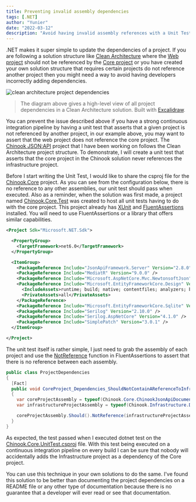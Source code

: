 ```yaml
---
title: Preventing invalid assembly dependencies
tags: [.NET]
author: "Yunier"
date: "2022-03-12"
description: "Avoid having invalid assembly references with a Unit Test."
---
```


.NET makes it super simple to update the dependencies of a project. If you are following a solution structure like [Clean Architecture](https://github.com/ardalis/CleanArchitecture#design-decisions-and-dependencies) where the [Web project](https://github.com/ardalis/CleanArchitecture#the-web-project) should not be referenced by the [Core project](https://github.com/ardalis/CleanArchitecture#the-core-project) or you have created your own solution structure that requires certain projects do not reference another project then you might need a way to avoid having developers incorrectly adding dependencies. 

![clean architecture project dependencies](/post/2022/preventing-invalid-assembly-dependencies/clean-architecture-projet-dependencies.png)

> The diagram above gives a high-level view of all project dependencies in a Clean Architecture solution. Built with [Excalidraw](https://excalidraw.com/).

You can prevent the issue described above if you have a strong continuous integration pipeline by having a unit test that asserts that a given project is not referenced by another project, in our example above, you may want to assert that the web project does not reference the core project. The [Chinook JSON:API](https://chinook-jsonapi.herokuapp.com/) project that I have been working on follows the Clean Architecture project structure. To demonstrate, I will create a unit test that asserts that the core project in the Chinook solution never references the infrastructure project.

Before I start writing the Unit Test, I would like to share the csproj file for the [Chinook.Core](https://github.com/circleupx/Chinook/tree/master/src/Chinook.Core) project. As you can see from the configuration below, there is no reference to any other assemblies, our unit test should pass when executed. Also as a reminder, when the solution was first made, a project named [Chinook.Core.Test](https://github.com/circleupx/Chinook/tree/master/test/Chinook.Core.Test) was created to host all unit tests having to do with the core project. This project already has [XUnit](https://xunit.net/) and [FluentAssertions](https://fluentassertions.com/) installed. You will need to use FluentAssertions or a library that offers similar capabilities.

```xml
<Project Sdk="Microsoft.NET.Sdk">

  <PropertyGroup>
    <TargetFramework>net6.0</TargetFramework>
  </PropertyGroup>

  <ItemGroup>
    <PackageReference Include="JsonApiFramework.Server" Version="2.8.0" />
    <PackageReference Include="MediatR" Version="9.0.0" />
    <PackageReference Include="Microsoft.AspNetCore.Mvc.NewtonsoftJson" Version="6.0.2" />
    <PackageReference Include="Microsoft.EntityFrameworkCore.Design" Version="6.0.2">
      <IncludeAssets>runtime; build; native; contentfiles; analyzers; buildtransitive</IncludeAssets>
      <PrivateAssets>all</PrivateAssets>
    </PackageReference>
    <PackageReference Include="Microsoft.EntityFrameworkCore.Sqlite" Version="6.0.2" />
    <PackageReference Include="Serilog" Version="2.10.0" />
    <PackageReference Include="Serilog.AspNetCore" Version="4.1.0" />
    <PackageReference Include="SimplePatch" Version="3.0.1" />
  </ItemGroup>

</Project>
```

The unit test itself is rather simple, I just need to grab the assembly of each project and use the [NotReference](https://fluentassertions.com/assemblies/) function in FluentAssertions to assert that there is no reference between each assembly. 

```c#
public class ProjectDependencies
{
  [Fact]
  public void CoreProject_Dependencies_ShouldNotContainAReferenceToInfrastructureProject()
  {
    var coreProjectAssembly = typeof(Chinook.Core.ChinookJsonApiDocumentContext).Assembly;
    var infrastructureProjectAssembly = typeof(Chinook.Infrastructure.Database.ChinookDbContext).Assembly;

    coreProjectAssembly.Should().NotReference(infrastructureProjectAssembly);
  }
}
```

As expected, the test passed when I executed dotnet test on the [Chinook.Core.UnitTest.csproj](https://github.com/circleupx/Chinook/blob/master/test/Chinook.Core.Test/Chinook.Core.UnitTest.csproj) file. With this test being executed on a continuous integration pipeline on every build I can be sure that nobody will accidentally adds the Infrastructure project as a dependency of the Core project. 

You can use this technique in your own solutions to do the same. I've found this solution to be better than documenting the project dependencies on a README file or any other type of documentation because there is no guarantee that a developer will ever read or see that documentation.
